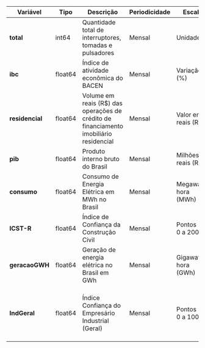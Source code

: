 | Variável        | Tipo    | Descrição                                                                              | Periodicidade | Escala                | Fonte                          |
|-----------------|---------|----------------------------------------------------------------------------------------|---------------|-----------------------|--------------------------------|
| **total**       | int64   | Quantidade total de interruptores, tomadas e pulsadores                                | Mensal        | Unidades              | [Base de Dados](datasets/serie_historica_2014_2020.csv)                                                                                                                     |
| **ibc**         | float64 | Índice de atividade econômica do BACEN                                                 | Mensal        | Variação (%)          | [Banco Central do Brasil](https://www.bcb.gov.br/estatisticas/grafico/graficoestatistica/ibcbr)                                                                              |
| **residencial** | float64 | Volume em reais (R$) das operações de crédito de financiamento imobiliário residencial | Mensal        | Valor em reais (R$)   | [Banco Central do Brasil](https://www.bcb.gov.br/estatisticas/grafico/graficocosic/contabil_financiamentos_imobiliarios)                                                     |
| **pib**         | float64 | Produto interno bruto do Brasil                                                        | Mensal        | Milhões de reais (R$) | [Ipeadata](http://www.ipeadata.gov.br/ExibeSerie.aspx?serid=521274780&module=M)                                                                                             |
| **consumo**     | float64 | Consumo de Energia Elétrica em MWh no Brasil                                           | Mensal        | Megawatt-hora (MWh)   | [Empresa de Pesquisa Energética - EPE](https://www.epe.gov.br/pt/publicacoes-dados-abertos/publicacoes/Consumo-mensal-de-energia-eletrica-por-classe-regioes-e-subsistemas) |
| **ICST-R**      | float64 | Índice de Confiança da Construção Civil                                                | Mensal        | Pontos (de 0 a 200)   | [FGV Dados](http://www14.fgv.br/fgvdados20/consulta.aspx)                                                                                                                   |
| **geracaoGWH**  | float64 | Geração de energia elétrica no Brasil em GWh                                           | Mensal        | Gigawatt-hora (GWh)   | [Agência Nacional de Energia Elétrica - Aneel](https://www.aneel.gov.br/dados/geracao)                                                                                      |
| **IndGeral**    | float64 | Índice Confiança do Empresário Industrial (Geral)                                      | Mensal        | Pontos (de 0 a 100)   | [Associação Brasileira da Indústria Elétrica e Eletrônica - Abinee](http://www.abinee.org.br/abinee/decon/dados/shiceism.xlsx)           |

